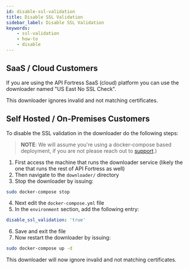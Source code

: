 ```yaml
---
id: disable-ssl-validation
title: Disable SSL Validation
sidebar_label: Disable SSL Validation
keywords:
    - ssl-validation
    - how-to
    - disable
---
```


## SaaS / Cloud Customers

If you are using the API Fortress SaaS (cloud) platform you can use the downloader named "US East No SSL Check". 

This downloader ignores invalid and not matching certificates.  

## Self Hosted / On-Premises Customers

To disable the SSL validation in the downloader do the following steps:  

> __NOTE__: We will assume you're using a docker-compose based deployment, if you are not please reach out to [support](support@apifortress.com).)

1. First access the machine that runs the downloader service (likely the one that runs the rest of API Fortress as well)
2. Then navigate to the `downloader/` directory
3. Stop the downloader by issuing:
  ```bash 
  sudo docker-compose stop
  ```
4. Next edit the `docker-compose.yml` file
5. In the `environment` section, add the following entry:  
  ```yaml
  disable_ssl_validation: 'true'
  ```
6. Save and exit the file
7. Now restart the downloader by issuing:  
  
  ```bash
  sudo docker-compose up -d
  ```

This downloader will now ignore invalid and not matching certificates.
